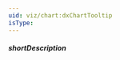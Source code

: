 ```yaml
---
uid: viz/chart:dxChartTooltip
isType: 
---
```

##### shortDescription
<!-- Description goes here -->